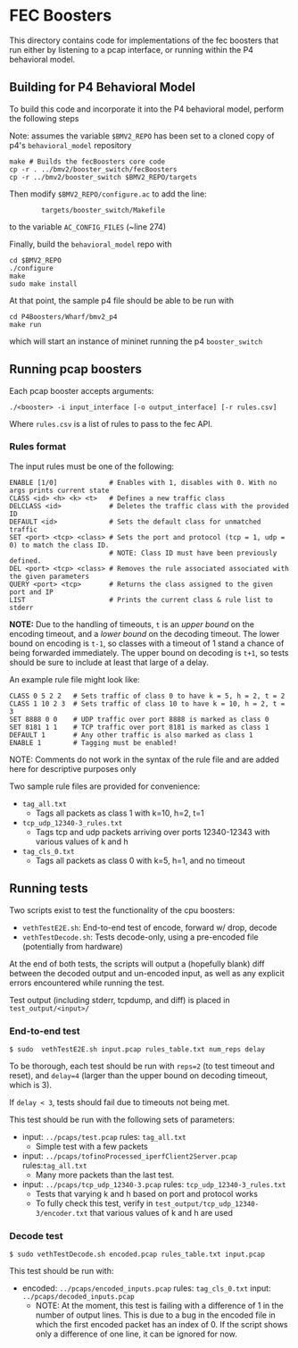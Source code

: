 # FEC Boosters

This directory contains code for implementations of the fec boosters that run either
by listening to a pcap interface, or running within the P4 behavioral model.

## Building for P4 Behavioral Model

To build this code and incorporate it into the P4 behavioral model, perform the following steps

Note: assumes the variable `$BMV2_REPO` has been set to a cloned copy of p4's
`behavioral_model` repository
```shell
make # Builds the fecBoosters core code
cp -r . ../bmv2/booster_switch/fecBoosters
cp -r ../bmv2/booster_switch $BMV2_REPO/targets
```
Then modify `$BMV2_REPO/configure.ac` to add the line:
```
        targets/booster_switch/Makefile
```
to the variable  `AC_CONFIG_FILES` (~line 274)

Finally, build the `behavioral_model` repo with
```
cd $BMV2_REPO
./configure
make
sudo make install
```

At that point, the sample p4 file should be able to be run with
```shell
cd P4Boosters/Wharf/bmv2_p4
make run
```
which will start an instance of mininet running the p4 `booster_switch`

## Running pcap boosters

Each pcap booster accepts arguments:

```
./<booster> -i input_interface [-o output_interface] [-r rules.csv]
```
Where `rules.csv` is a list of rules to pass to the fec API.

### Rules format

The input rules must be one of the following:

```shell
ENABLE [1/0]             # Enables with 1, disables with 0. With no args prints current state
CLASS <id> <h> <k> <t>   # Defines a new traffic class
DELCLASS <id>            # Deletes the traffic class with the provided ID
DEFAULT <id>             # Sets the default class for unmatched traffic
SET <port> <tcp> <class> # Sets the port and protocol (tcp = 1, udp = 0) to match the class ID.
                         # NOTE: Class ID must have been previously defined.
DEL <port> <tcp> <class> # Removes the rule associated associated with the given parameters
QUERY <port> <tcp>       # Returns the class assigned to the given port and IP
LIST                     # Prints the current class & rule list to stderr
```
**NOTE:** Due to the handling of timeouts, `t` is an *upper bound* on the encoding timeout,
and a *lower bound* on the decoding timeout.
The lower bound on encoding is `t-1`, so classes with a timeout of 1 stand a chance of being
forwarded immediately.
The upper bound on decoding is `t+1`, so tests should be sure to include at least that
large of a delay.

An example rule file might look like:
```
CLASS 0 5 2 2   # Sets traffic of class 0 to have k = 5, h = 2, t = 2
CLASS 1 10 2 3  # Sets traffic of class 10 to have k = 10, h = 2, t = 3
SET 8888 0 0    # UDP traffic over port 8888 is marked as class 0
SET 8181 1 1    # TCP traffic over port 8181 is marked as class 1
DEFAULT 1       # Any other traffic is also marked as class 1
ENABLE 1        # Tagging must be enabled!
```
NOTE: Comments do not work in the syntax of the rule file and are added here
for descriptive purposes only

Two sample rule files are provided for convenience:
* `tag_all.txt`
  * Tags all packets as class 1 with  k=10, h=2, t=1
* `tcp_udp_12340-3_rules.txt`
  * Tags tcp and udp packets arriving over ports 12340-12343 with
various values of k and h
* `tag_cls_0.txt`
  * Tags all packets as class 0 with k=5, h=1, and no timeout

## Running tests

Two scripts exist to test the functionality of the cpu boosters:

* `vethTestE2E.sh`: End-to-end test of encode, forward w/ drop, decode
* `vethTestDecode.sh`: Tests decode-only, using a pre-encoded file (potentially from hardware)

At the end of both tests, the scripts will output a (hopefully blank) diff between
the decoded output and un-encoded input, as well as any explicit errors encountered
while running the test.

Test output (including stderr, tcpdump, and diff)  is placed in `test_output/<input>/`

### End-to-end test

```shell
$ sudo  vethTestE2E.sh input.pcap rules_table.txt num_reps delay
```

To be thorough, each test should be run with `reps=2` (to test timeout and reset),
and `delay=4` (larger than the upper bound on decoding timeout, which is 3).

If `delay < 3`, tests should fail due to timeouts not being met.

This test should be run with the following sets of parameters:

* input: `../pcaps/test.pcap` rules: `tag_all.txt`
  * Simple test with a few packets
* input: `../pcaps/tofinoProcessed_iperfClient2Server.pcap` rules:`tag_all.txt`
  * Many more packets than the last test.
* input: `../pcaps/tcp_udp_12340-3.pcap` rules: `tcp_udp_12340-3_rules.txt`
  * Tests that varying k and h based on port and protocol works
  * To fully check this test, verify in `test_output/tcp_udp_12340-3/encoder.txt`
    that various values of k and h are used

### Decode test

```shell
$ sudo vethTestDecode.sh encoded.pcap rules_table.txt input.pcap
```

This test should be run with:

* encoded: `../pcaps/encoded_inputs.pcap` rules: `tag_cls_0.txt` input: `../pcaps/decoded_inputs.pcap`
  * NOTE: At the moment, this test is failing with a difference of 1 in the number of output
    lines. This is due to a bug in the encoded file in which the first encoded packet
    has an index of 0. If the script shows only a difference of one line, it can be ignored
    for now.


